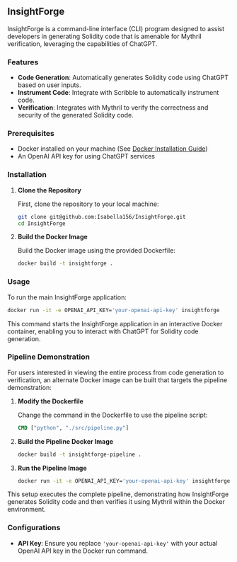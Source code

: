 ## InsightForge

InsightForge is a command-line interface (CLI) program designed to assist developers in generating Solidity code that is amenable for Mythril verification, leveraging the capabilities of ChatGPT.

### Features

- **Code Generation**: Automatically generates Solidity code using ChatGPT based on user inputs.
- **Instrument Code**: Integrate with Scribble to automatically instrument code.
- **Verification**: Integrates with Mythril to verify the correctness and security of the generated Solidity code.

### Prerequisites

- Docker installed on your machine (See [Docker Installation Guide](https://docs.docker.com/get-docker/))
- An OpenAI API key for using ChatGPT services

### Installation

1. **Clone the Repository**

   First, clone the repository to your local machine:

   ```bash
   git clone git@github.com:Isabella156/InsightForge.git
   cd InsightForge
   ```

2. **Build the Docker Image**

   Build the Docker image using the provided Dockerfile:

   ```bash
   docker build -t insightforge .
   ```

### Usage

To run the main InsightForge application:

```bash
docker run -it -e OPENAI_API_KEY='your-openai-api-key' insightforge
```

This command starts the InsightForge application in an interactive Docker container, enabling you to interact with ChatGPT for Solidity code generation.

### Pipeline Demonstration

For users interested in viewing the entire process from code generation to verification, an alternate Docker image can be built that targets the pipeline demonstration:

1. **Modify the Dockerfile**

   Change the command in the Dockerfile to use the pipeline script:

   ```Dockerfile
   CMD ["python", "./src/pipeline.py"]
   ```

2. **Build the Pipeline Docker Image**

   ```bash
   docker build -t insightforge-pipeline .
   ```

3. **Run the Pipeline Image**

   ```bash
   docker run -it -e OPENAI_API_KEY='your-openai-api-key' insightforge-pipeline
   ```

This setup executes the complete pipeline, demonstrating how InsightForge generates Solidity code and then verifies it using Mythril within the Docker environment.

### Configurations

- **API Key**: Ensure you replace `'your-openai-api-key'` with your actual OpenAI API key in the Docker run command.